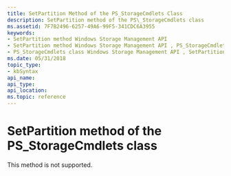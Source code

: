 ```yaml
---
title: SetPartition Method of the PS_StorageCmdlets Class
description: SetPartition method of the PS\_StorageCmdlets class
ms.assetid: 7F7B2496-6257-49A6-99F5-341CDC6A3955
keywords:
- SetPartition method Windows Storage Management API
- SetPartition method Windows Storage Management API , PS_StorageCmdlets class
- PS_StorageCmdlets class Windows Storage Management API , SetPartition method
ms.date: 05/31/2018
topic_type: 
- kbSyntax
api_name: 
api_type: 
api_location: 
ms.topic: reference
---
```


# SetPartition method of the PS\_StorageCmdlets class

This method is not supported.

 

 




